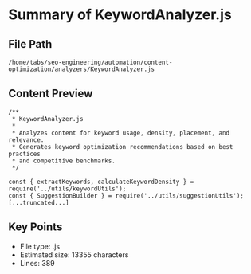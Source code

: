 # Summary of KeywordAnalyzer.js
  
## File Path
`/home/tabs/seo-engineering/automation/content-optimization/analyzers/KeywordAnalyzer.js`

## Content Preview
```
/**
 * KeywordAnalyzer.js
 * 
 * Analyzes content for keyword usage, density, placement, and relevance.
 * Generates keyword optimization recommendations based on best practices
 * and competitive benchmarks.
 */

const { extractKeywords, calculateKeywordDensity } = require('../utils/keywordUtils');
const { SuggestionBuilder } = require('../utils/suggestionUtils');
[...truncated...]
```

## Key Points
- File type: .js
- Estimated size: 13355 characters
- Lines: 389
